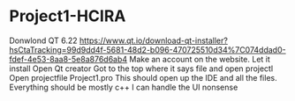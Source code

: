 # Project1-HCIRA
Donwlond QT 6.22 https://www.qt.io/download-qt-installer?hsCtaTracking=99d9dd4f-5681-48d2-b096-470725510d34%7C074ddad0-fdef-4e53-8aa8-5e8a876d6ab4
Make an account on the website.
Let it install
Open Qt creator
Got to the top where it says file and open projectl
Open projectfile Project1.pro
This should open up the IDE and all the files.
Everything should be mostly c++ I can handle the UI nonsense
